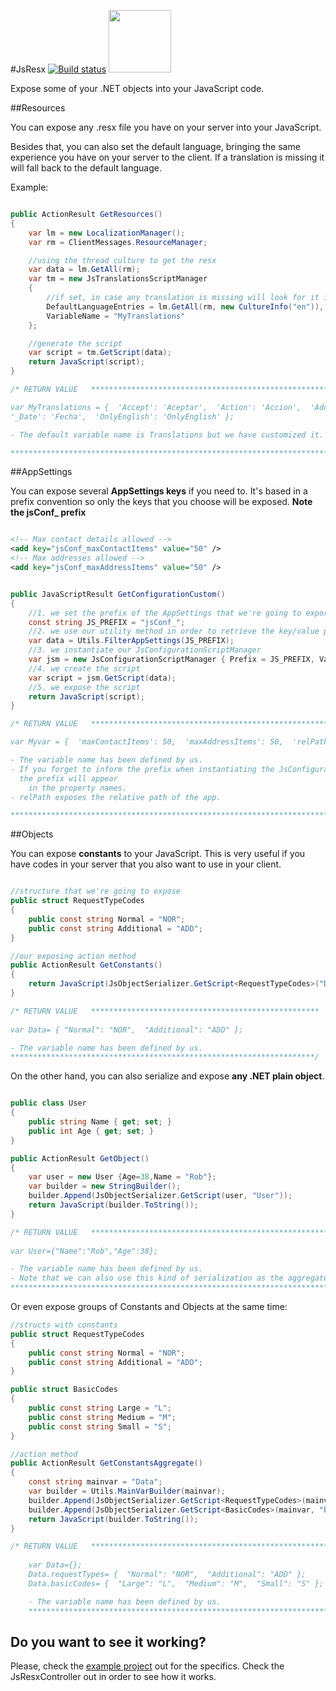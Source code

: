 #JsResx [![Build status](https://ci.appveyor.com/api/projects/status/6r8dt1529l8dpr7u?svg=true)](https://ci.appveyor.com/project/codecoding/jsresx) <a href="http://jsresx.scm.azurewebsites.net"><img src="http://azuredeploy.net/deploybutton.png" width="100"   /></a>



Expose some of your .NET objects into your JavaScript code.

##Resources

You can expose any .resx file you have on your server into your JavaScript.

Besides that, you can also set the default language, bringing the same experience you have on your server to the client. If a translation is missing it will fall back to the default language.

Example:

``` csharp

public ActionResult GetResources()
{
    var lm = new LocalizationManager();
    var rm = ClientMessages.ResourceManager;

    //using the thread culture to get the resx
    var data = lm.GetAll(rm); 
    var tm = new JsTranslationsScriptManager
    {
        //if set, in case any translation is missing will look for it in English.
        DefaultLanguageEntries = lm.GetAll(rm, new CultureInfo("en")), 
        VariableName = "MyTranslations" 
    };

    //generate the script
    var script = tm.GetScript(data);
    return JavaScript(script);
}

/* RETURN VALUE   ************************************************************************************

var MyTranslations = {  'Accept': 'Aceptar',  'Action': 'Accion',  'Add': 'Adicional',  'Yes': 'Si',
'_Date': 'Fecha',  'OnlyEnglish': 'OnlyEnglish' };

- The default variable name is Translations but we have customized it.

*****************************************************************************************************/

```

##AppSettings

You can expose several **AppSettings keys** if you need to. It's based in a prefix convention so only the keys that you choose will be exposed. **Note the jsConf_ prefix**

``` xml

<!-- Max contact details allowed -->
<add key="jsConf_maxContactItems" value="50" />
<!-- Max addresses allowed -->
<add key="jsConf_maxAddressItems" value="50" />

```

``` csharp

public JavaScriptResult GetConfigurationCustom()
{
    //1. we set the prefix of the AppSettings that we're going to export.
    const string JS_PREFIX = "jsConf_";
    //2. we use our utility method in order to retrieve the key/value pairs.
    var data = Utils.FilterAppSettings(JS_PREFIX);
    //3. we instantiate our JsConfigurationScriptManager
    var jsm = new JsConfigurationScriptManager { Prefix = JS_PREFIX, VariableName = "MyVar", ExposeRelativePath = true};
    //4. we create the script
    var script = jsm.GetScript(data);
    //5. we expose the script
    return JavaScript(script);
}

/* RETURN VALUE   ****************************************************************************

var Myvar = {  'maxContactItems': 50,  'maxAddressItems': 50,  'relPath':'/' };

- The variable name has been defined by us.
- If you forget to inform the prefix when instantiating the JsConfigurationScriptManager, 
  the prefix will appear
    in the property names.
- relPath exposes the relative path of the app.

*********************************************************************************************/

```

##Objects

You can expose **constants** to your JavaScript. This is very useful if you have codes in your server that you also want to use in your client.

``` csharp

//structure that we're going to expose
public struct RequestTypeCodes
{
    public const string Normal = "NOR";
    public const string Additional = "ADD";
}

//our exposing action method
public ActionResult GetConstants()
{ 
    return JavaScript(JsObjectSerializer.GetScript<RequestTypeCodes>("Data")); 
} 

/* RETURN VALUE   ***************************************************
            
var Data= { "Normal": "NOR",  "Additional": "ADD" };

- The variable name has been defined by us.
********************************************************************/
```
    
On the other hand, you can also serialize and expose **any .NET plain object**.

``` csharp

public class User
{
    public string Name { get; set; }
    public int Age { get; set; }
}

public ActionResult GetObject()
{
    var user = new User {Age=38,Name = "Rob"};
    var builder = new StringBuilder();
    builder.Append(JsObjectSerializer.GetScript(user, "User"));
    return JavaScript(builder.ToString());
}

/* RETURN VALUE   ****************************************************************
    
var User={"Name":"Rob","Age":38};  

- The variable name has been defined by us.
- Note that we can also use this kind of serialization as the aggregate example
**********************************************************************************/

```

Or even expose groups of Constants and Objects at the same time:

``` csharp
//structs with constants
public struct RequestTypeCodes
{
    public const string Normal = "NOR";
    public const string Additional = "ADD";
}

public struct BasicCodes
{
    public const string Large = "L";
    public const string Medium = "M";
    public const string Small = "S";
}

//action method
public ActionResult GetConstantsAggregate()
{
    const string mainvar = "Data";
    var builder = Utils.MainVarBuilder(mainvar);
    builder.Append(JsObjectSerializer.GetScript<RequestTypeCodes>(mainvar, "requestTypes"));
    builder.Append(JsObjectSerializer.GetScript<BasicCodes>(mainvar, "basicCodes"));
    return JavaScript(builder.ToString());
}

/* RETURN VALUE   ***********************************************************
    
    var Data={}; 
    Data.requestTypes= {  "Normal": "NOR",  "Additional": "ADD" }; 
    Data.basicCodes= {  "Large": "L",  "Medium": "M",  "Small": "S" }; 

    - The variable name has been defined by us.
    *************************************************************************/

```

## Do you want to see it working?

Please, check the [example project](http://jsresx.scm.azurewebsites.net) out for the specifics. Check the JsResxController out in order to see how it works.
